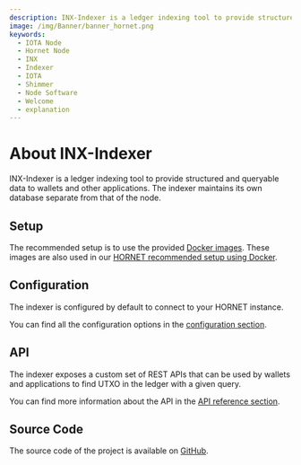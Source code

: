 ```yaml
---
description: INX-Indexer is a ledger indexing tool to provide structured and queryable data to wallets and other applications.
image: /img/Banner/banner_hornet.png
keywords:
  - IOTA Node
  - Hornet Node
  - INX
  - Indexer
  - IOTA
  - Shimmer
  - Node Software
  - Welcome
  - explanation
---
```


# About INX-Indexer

INX-Indexer is a ledger indexing tool to provide structured and queryable data to wallets and other applications.
The indexer maintains its own database separate from that of the node.

## Setup

The recommended setup is to use the provided [Docker images](https://hub.docker.com/r/iotaledger/inx-indexer).
These images are also used in our [HORNET recommended setup using Docker](http://wiki.iota.org/hornet/develop/how_tos/using_docker).

## Configuration

The indexer is configured by default to connect to your HORNET instance.

You can find all the configuration options in the [configuration section](configuration.md).

## API

The indexer exposes a custom set of REST APIs that can be used by wallets and applications to find UTXO in the ledger with a given query.

You can find more information about the API in the [API reference section](api_reference.md).

## Source Code

The source code of the project is available on [GitHub](https://github.com/iotaledger/inx-indexer).
